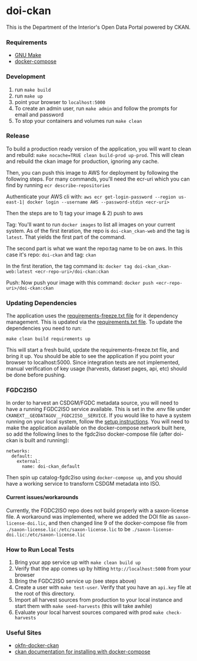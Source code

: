 # doi-ckan
This is the Department of the Interior's Open Data Portal powered by CKAN.


### Requirements

- [GNU Make](https://www.gnu.org/software/make/)
- [docker-compose](https://docs.docker.com/compose/)

### Development

1. run `make build`
1. run `make up`
1. point your browser to `localhost:5000`
1. To create an admin user, run `make admin` and follow the prompts for email and password
1. To stop your containers and volumes run `make clean`

### Release

To build a production ready version of the application, you will want to clean and rebuild:
`make nocache=TRUE clean build-prod up-prod`. This will clean and rebuild the ckan image
for production, ignoring any cache.

Then, you can push this image to AWS for deployment by following the following steps. For many commands, you'll need the ecr-uri which you can find by running `ecr describe-repositories`

Authenticate your AWS cli with:
`aws ecr get-login-password --region us-east-1| docker login --username AWS --password-stdin <ecr-uri>`

Then the steps are to 1) tag your image & 2) push to aws

Tag:
You'll want to run `docker images` to list all images on your current system. As of the first iteration, the repo is `doi-ckan_ckan-web` and the tag is `latest`. That yields the first part of the command.

The second part is what we want the repo:tag name to be on aws. In this case it's repo: `doi-ckan` and tag: `ckan`

In the first iteration, the tag command is:
`docker tag doi-ckan_ckan-web:latest <ecr-repo-uri>/doi-ckan:ckan`

Push:
Now push your image with this command:
`docker push <ecr-repo-uri>/doi-ckan:ckan`

### Updating Dependencies
The application uses the [requirements-freeze.txt file](./ckan/requirements-freeze.txt) for it dependency management. This is updated via the [requirements.txt file](./ckan/requirements.txt). To update the dependencies you need to run:

`make clean build requirements up`

This will start a fresh build, update the requirements-freeze.txt file, and bring it up.
You should be able to see the application if you point your browser to localhost:5000.
Since integration tests are not implemented, manual verification of key usage 
(harvests, dataset pages, api, etc) should be done before pushing.

### FGDC2ISO

In order to harvest an CSDGM/FGDC metadata source, you will need to have a running FGDC2ISO service available.
This is set in the .env file under `CKANEXT__GEODATAGOV__FGDC2ISO__SERVICE`.
If you would like to have a system running on your local system, follow the 
[setup instructions](https://github.com/GSA/catalog-fgdc2iso). 
You will need to make the application available on the docker-compose network built here, 
so add the following lines to the fgdc2iso docker-compose file (after doi-ckan is built and running):

```
networks:
  default:
    external:
      name: doi-ckan_default
```
Then spin up catalog-fgdc2iso using `docker-compose up`, and you should have a working service
to transform CSDGM metadata into ISO.

#### Current issues/workarounds

Currently, the FGDC2ISO repo does not build properly with a saxon-license file.
A workaround was implemented, where we added the DOI file as `saxon-license-doi.lic`,
and then changed line 9 of the docker-compose file from `./saxon-license.lic:/etc/saxon-license.lic`
to be `./saxon-license-doi.lic:/etc/saxon-license.lic`

### How to Run Local Tests

1. Bring your app service up with `make clean build up`
1. Verify that the app comes up by hitting `http://localhost:5000` from your browser
1. Bring the FGDC2ISO service up (see steps above)
1. Create a user with `make test-user`. Verify that you have an `api.key` file at the root of this directory.
1. Import all harvest sources from production to your local instance and start them with `make seed-harvests` (this will take awhile)
1. Evaluate your local harvest sources compared with prod `make check-harvests`


### Useful Sites

- [okfn-docker-ckan](https://github.com/okfn/docker-ckan)
- [ckan documentation for installing with docker-compose](https://docs.ckan.org/en/2.8/maintaining/installing/install-from-docker-compose.html)